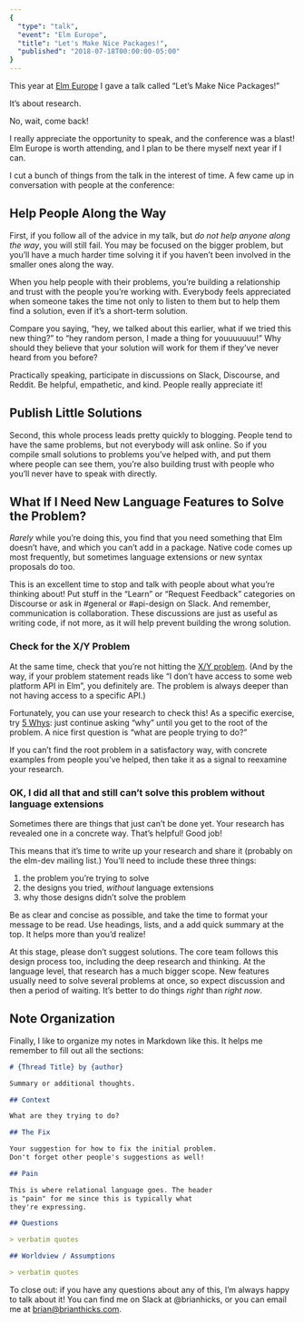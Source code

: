 ```yaml
---
{ 
  "type": "talk",
  "event": "Elm Europe",
  "title": "Let's Make Nice Packages!",
  "published": "2018-07-18T00:00:00-05:00"
}
---
```


This year at [Elm Europe](https://2018.elmeurope.org) I gave a talk called “Let’s Make Nice Packages!”

It’s about research.

No, wait, come back!

<youtube id="yVn7FOQuwDM"></youtube>

I really appreciate the opportunity to speak, and the conference was a blast! Elm Europe is worth attending, and I plan to be there myself next year if I can.

I cut a bunch of things from the talk in the interest of time. A few came up in conversation with people at the conference:

## Help People Along the Way

First, if you follow all of the advice in my talk, but *do not help anyone along the way*, you will still fail. You may be focused on the bigger problem, but you’ll have a much harder time solving it if you haven’t been involved in the smaller ones along the way.

When you help people with their problems, you’re building a relationship and trust with the people you’re working with. Everybody feels appreciated when someone takes the time not only to listen to them but to help them find a solution, even if it’s a short-term solution.

Compare you saying, “hey, we talked about this earlier, what if we tried this new thing?” to “hey random person, I made a thing for youuuuuuu!” Why should they believe that your solution will work for them if they’ve never heard from you before?

Practically speaking, participate in discussions on Slack, Discourse, and Reddit. Be helpful, empathetic, and kind. People really appreciate it!

## Publish Little Solutions

Second, this whole process leads pretty quickly to blogging. People tend to have the same problems, but not everybody will ask online. So if you compile small solutions to problems you’ve helped with, and put them where people can see them, you’re also building trust with people who you’ll never have to speak with directly.

## What If I Need New Language Features to Solve the Problem?

*Rarely* while you’re doing this, you find that you need something that Elm doesn’t have, and which you can’t add in a package. Native code comes up most frequently, but sometimes language extensions or new syntax proposals do too.

This is an excellent time to stop and talk with people about what you’re thinking about! Put stuff in the “Learn” or “Request Feedback” categories on Discourse or ask in #general or #api-design on Slack. And remember, communication is collaboration. These discussions are just as useful as writing code, if not more, as it will help prevent building the wrong solution.

### Check for the X/Y Problem

At the same time, check that you’re not hitting the [X/Y problem](http://xyproblem.info/). (And by the way, if your problem statement reads like “I don’t have access to some web platform API in Elm”, you definitely are. The problem is always deeper than not having access to a specific API.)

Fortunately, you can use your research to check this! As a specific exercise, try [5 Whys](https://www.isixsigma.com/tools-templates/cause-effect/determine-root-cause-5-whys/): just continue asking “why” until you get to the root of the problem. A nice first question is “what are people trying to do?”

If you can’t find the root problem in a satisfactory way, with concrete examples from people you’ve helped, then take it as a signal to reexamine your research.

### OK, I did all that and still can’t solve this problem without language extensions

Sometimes there are things that just can’t be done yet. Your research has revealed one in a concrete way. That’s helpful! Good job!

This means that it’s time to write up your research and share it (probably on the elm-dev mailing list.) You’ll need to include these three things:

1. the problem you’re trying to solve
2. the designs you tried, *without* language extensions
3. why those designs didn’t solve the problem

Be as clear and concise as possible, and take the time to format your message to be read. Use headings, lists, and a add quick summary at the top. It helps more than you’d realize!

At this stage, please don’t suggest solutions. The core team follows this design process too, including the deep research and thinking. At the language level, that research has a much bigger scope. New features usually need to solve several problems at once, so expect discussion and then a period of waiting. It’s better to do things *right* than *right now*.

## Note Organization

Finally, I like to organize my notes in Markdown like this. It helps me remember to fill out all the sections:

```markdown
# {Thread Title} by {author}

Summary or additional thoughts.

## Context

What are they trying to do?

## The Fix

Your suggestion for how to fix the initial problem.
Don't forget other people's suggestions as well!

## Pain

This is where relational language goes. The header
is "pain" for me since this is typically what
they're expressing.

## Questions

> verbatim quotes

## Worldview / Assumptions

> verbatim quotes
```

To close out: if you have any questions about any of this, I’m always happy to talk about it! You can find me on Slack at @brianhicks, or you can email me at [brian@brianthicks.com](mailto:brian@brianthicks.com).
